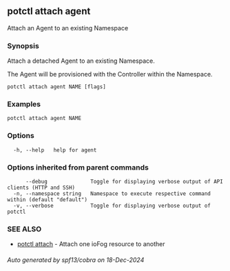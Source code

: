 ## potctl attach agent

Attach an Agent to an existing Namespace

### Synopsis

Attach a detached Agent to an existing Namespace.

The Agent will be provisioned with the Controller within the Namespace.

```
potctl attach agent NAME [flags]
```

### Examples

```
potctl attach agent NAME
```

### Options

```
  -h, --help   help for agent
```

### Options inherited from parent commands

```
      --debug              Toggle for displaying verbose output of API clients (HTTP and SSH)
  -n, --namespace string   Namespace to execute respective command within (default "default")
  -v, --verbose            Toggle for displaying verbose output of potctl
```

### SEE ALSO

* [potctl attach](potctl_attach.md)	 - Attach one ioFog resource to another

###### Auto generated by spf13/cobra on 18-Dec-2024
